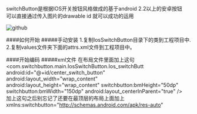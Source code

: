 switchButton是根据IOS开关按钮风格做成的基于android 2.2以上的安卓按钮<br>
可以直接通过传入图片的drawable  id  就可以成功的运用<br>

![github](https://github.com/chenhonggy/switchButton/blob/master/example.jpg "github")

####如何开始
#####手动安装
    1.复制IosSwitchButton目录下的类到工程项目中.
    2.复制values文件夹下面的attrs.xml文件到工程项目中。

####开始编码
#####xml文件
在布局文件里面加上这句
        <com.switchbutton.main.IosSwitchButton.Ios_switchButt
        android:id="@+id/center_switch_button"
        android:layout_width="wrap_content"
        android:layout_height="wrap_content"
        switchbutton:bmHeight="50dp"
        switchbutton:bmWidth="150dp"
        android:layout_centerInParent="true"
        />      
    加上这句之后别忘记了还要在最顶层的布局上面加上
    xmlns:switchbutton="http://schemas.android.com/apk/res-auto"
